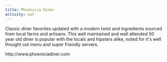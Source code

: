 ```yaml
---
title: Phoenicia Diner
activity: eat
---
```

<p>Classic diner favorites updated with a modern&nbsp;twist and ingredients&nbsp;sourced from local farms and artisans. This well maintained and well attended 50 year old&nbsp;diner is popular with the locals and hipsters alike, noted for it's well thought out menu and super friendly servers.</p><p>http://www.phoeniciadiner.com</p>